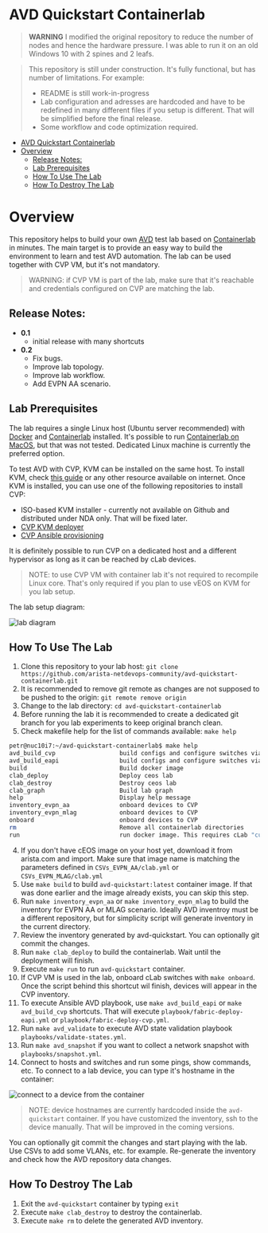 # AVD Quickstart Containerlab

> **WARNING**
I modified the original repository to reduce the number of nodes and hence the hardware pressure.
I was able to run it on an old Windows 10 with 2 spines and 2 leafs.

> This repository is still under construction. It's fully functional, but has number of limitations.
> For example:
> - README is still work-in-progress
> - Lab configuration and adresses are hardcoded and have to be redefined in many different files if you setup is different. That will be simplified before the final release.
> - Some workflow and code optimization required.

- [AVD Quickstart Containerlab](#avd-quickstart-containerlab)
- [Overview](#overview)
  - [Release Notes:](#release-notes)
  - [Lab Prerequisites](#lab-prerequisites)
  - [How To Use The Lab](#how-to-use-the-lab)
  - [How To Destroy The Lab](#how-to-destroy-the-lab)

# Overview

This repository helps to build your own [AVD](https://avd.sh/en/latest/) test lab based on [Containerlab](https://containerlab.srlinux.dev/) in minutes.
The main target is to provide an easy way to build the environment to learn and test AVD automation.
The lab can be used together with CVP VM, but it's not mandatory.

> WARNING: if CVP VM is part of the lab, make sure that it's reachable and credentials configured on CVP are matching the lab.

## Release Notes:

- **0.1**
  - initial release with many shortcuts
- **0.2**
  - Fix bugs.
  - Improve lab topology.
  - Improve lab workflow.
  - Add EVPN AA scenario.

## Lab Prerequisites

The lab requires a single Linux host (Ubuntu server recommended) with [Docker](https://docs.docker.com/engine/install/ubuntu/) and [Containerlab](https://containerlab.srlinux.dev/install/) installed.
It's possible to run [Containerlab on MacOS](https://containerlab.srlinux.dev/install/#mac-os), but that was not tested. Dedicated Linux machine is currently the preferred option.

To test AVD with CVP, KVM can be installed on the same host. To install KVM, check [this guide](https://github.com/arista-netdevops-community/kvm-lab-for-network-engineers) or any other resource available on internet. Once KVM is installed, you can use one of the following repositories to install CVP:
- ISO-based KVM installer - currently not available on Github and distributed under NDA only. That will be fixed later.
- [CVP KVM deployer](https://github.com/arista-netdevops-community/cvp-kvm-deployer)
- [CVP Ansible provisioning](https://github.com/arista-netdevops-community/cvp-ansible-provisioning)

It is definitely possible to run CVP on a dedicated host and a different hypervisor as long as it can be reached by cLab devices.

> NOTE: to use CVP VM with container lab it's not required to recompile Linux core. That's only required if you plan to use vEOS on KVM for you lab setup.

The lab setup diagram:

![lab diagram](media/avd_quickstart.jpeg)

## How To Use The Lab

1. Clone this repository to your lab host: `git clone https://github.com/arista-netdevops-community/avd-quickstart-containerlab.git`
2. It is recommended to remove git remote as changes are not supposed to be pushed to the origin: `git remote remove origin`
3. Change to the lab directory: `cd avd-quickstart-containerlab`
4. Before running the lab it is recommended to create a dedicated git branch for you lab experiments to keep original branch clean.
5. Check makefile help for the list of commands available: `make help`

```zsh
petr@nuc10i7:~/avd-quickstart-containerlab$ make help
avd_build_cvp                  build configs and configure switches via eAPI
avd_build_eapi                 build configs and configure switches via eAPI
build                          Build docker image
clab_deploy                    Deploy ceos lab
clab_destroy                   Destroy ceos lab
clab_graph                     Build lab graph
help                           Display help message
inventory_evpn_aa              onboard devices to CVP
inventory_evpn_mlag            onboard devices to CVP
onboard                        onboard devices to CVP
rm                             Remove all containerlab directories
run                            run docker image. This requires cLab "custom_mgmt" to be present
```

4. If you don't have cEOS image on your host yet, download it from arista.com and import. Make sure that image name is matching the parameters defined in `CSVs_EVPN_AA/clab.yml` or `CSVs_EVPN_MLAG/clab.yml`
5. Use `make build` to build `avd-quickstart:latest` container image. If that was done earlier and the image already exists, you can skip this step.
6. Run `make inventory_evpn_aa` or `make inventory_evpn_mlag` to build the inventory for EVPN AA or MLAG scenario. Ideally AVD inventroy must be a different repository, but for simplicity script will generate inventory in the current directory.
7. Review the inventory generated by avd-quickstart. You can optionally git commit the changes.
8. Run `make clab_deploy` to build the containerlab. Wait until the deployment will finish.
9. Execute `make run` to run `avd-quickstart` container.
10. If CVP VM is used in the lab, onboard cLab switches with `make onboard`. Once the script behind this shortcut wil finish, devices will appear in the CVP inventory.
11. To execute Ansible AVD playbook, use `make avd_build_eapi` or `make avd_build_cvp` shortcuts. That will execute `playbook/fabric-deploy-eapi.yml` or `playbook/fabric-deploy-cvp.yml`.
12. Run `make avd_validate` to execute AVD state validation playbook `playbooks/validate-states.yml`.
13. Run `make avd_snapshot` if you want to collect a network snapshot with `playbooks/snapshot.yml`.
14. Connect to hosts and switches and run some pings, show commands, etc. To connect to a lab device, you can type it's hostname in the container:

![connect to a device from the container](media/connect-to-device.png)

> NOTE: device hostnames are currently hardcoded inside the `avd-quickstart` container. If you have customized the inventory, ssh to the device manually. That will be improved in the coming versions.

You can optionally git commit the changes and start playing with the lab. Use CSVs to add some VLANs, etc. for example. Re-generate the inventory and check how the AVD repository data changes.

## How To Destroy The Lab

1. Exit the `avd-quickstart` container by typing `exit`
2. Execute `make clab_destroy` to destroy the containerlab.
3. Execute `make rm` to delete the generated AVD inventory.
